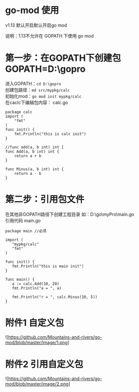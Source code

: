 # go-mod 使用
v1.13 默认开启默认开启go mod

说明：1.13不允许在 GOPATH 下使用 go mod


# 第一步：在GOPATH下创建包 GOPATH=D:\gopro

进入GOPATH：```cd D:\gopro  ```  
创建包路径：``` md src/mypkg/calc  ```  
初始化mod：```go mod init mypkg/calc  ```  
在caclc下编辑包内容：
calc.go
```
package calc
import (
	"fmt"
)
func init() {
	fmt.Println("this is calc init")
}

//func add(a, b int) int {
func Add(a, b int) int {
	return a + b
}

func Minus(a, b int) int {
	return a - b
}

```
 # 第二步：引用包文件
 在其他非GOPATH路径下创建工程目录 如：D:\go\myPro\main.go  
 引用代码 main.go  
 ```
 package main //必须

import (
	"mypkg/calc"
	"fmt"
)

func init() {
	fmt.Println("this is main init")
}

func main() {
	a := calc.Add(10, 20)
	fmt.Println("a = ", a)

	fmt.Println("r = ", calc.Minus(10, 5))
}

 ```
 
 # 附件1 自定义包
 ![https://github.com/Mountains-and-rivers/go-mod/blob/master/image/1.png]
 
 # 附件2 引用自定义包
 ![https://github.com/Mountains-and-rivers/go-mod/blob/master/image/2.png]
 
 
 
 
 
 
 
 
 
 
 
